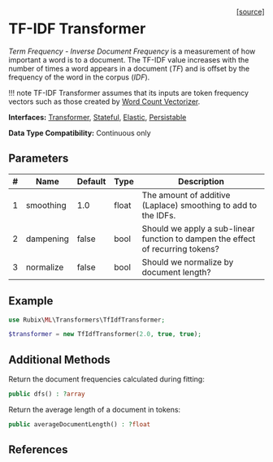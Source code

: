 <span style="float:right;"><a href="https://github.com/RubixML/ML/blob/master/src/Transformers/TfIdfTransformer.php">[source]</a></span>

# TF-IDF Transformer
*Term Frequency - Inverse Document Frequency* is a measurement of how important a word is to a document. The TF-IDF value increases with the number of times a word appears in a document (*TF*) and is offset by the frequency of the word in the corpus (*IDF*).

!!! note
    TF-IDF Transformer assumes that its inputs are token frequency vectors such as those created by [Word Count Vectorizer](word-count-vectorizer.md).

**Interfaces:** [Transformer](api.md#transformer), [Stateful](api.md#stateful), [Elastic](api.md#elastic), [Persistable](../persistable.md)

**Data Type Compatibility:** Continuous only

## Parameters
| # | Name | Default | Type | Description |
|---|---|---|---|---|
| 1 | smoothing | 1.0 | float | The amount of additive (Laplace) smoothing to add to the IDFs. |
| 2 | dampening | false | bool | Should we apply a sub-linear function to dampen the effect of recurring tokens? |
| 3 | normalize | false | bool | Should we normalize by document length? |

## Example
```php
use Rubix\ML\Transformers\TfIdfTransformer;

$transformer = new TfIdfTransformer(2.0, true, true);
```

## Additional Methods
Return the document frequencies calculated during fitting:
```php
public dfs() : ?array
```

Return the average length of a document in tokens:
```php
public averageDocumentLength() : ?float
```

## References
[^1]: S. Robertson. (2003). Understanding Inverse Document Frequency: On theoretical arguments for IDF.
[^2]: S. Robertson et al. (2009). The Probabilistic Relevance Framework: BM25 and Beyond.
[^3]: C. D. Manning et al. (2009). An Introduction to Information Retrieval.
